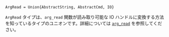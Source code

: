 ```
ArgRead = Union{AbstractString, AbstractCmd, IO}
```

`ArgRead` タイプは、`arg_read` 関数が読み取り可能な IO ハンドルに変換する方法を知っているタイプのユニオンです。詳細については [`arg_read`](@ref) を参照してください。
